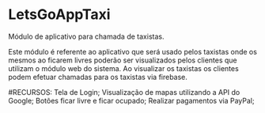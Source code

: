 # LetsGoAppTaxi
Módulo de aplicativo para chamada de taxistas.

Este módulo é referente ao aplicativo que será usado pelos taxistas onde os mesmos ao ficarem livres poderão ser visualizados pelos clientes que utilizam o módulo web do sistema.
Ao visualizar os taxistas os clientes podem efetuar chamadas para os taxistas via firebase.

#RECURSOS:
 Tela de Login;
 Visualização de mapas utilizando a API do Google;
 Botões ficar livre e ficar ocupado;
 Realizar pagamentos via PayPal;

